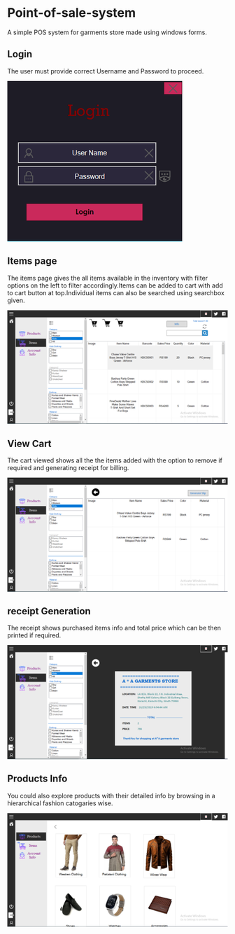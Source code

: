 # Point-of-sale-system
A simple POS system for garments store made using windows forms.

## Login
The user must provide correct Username and Password to proceed.

![Login](https://github.com/AbdullahSohail-SE/Point-of-sale-system/blob/master/About/Login.PNG)


## Items page
The items page gives the all items available in the inventory with filter options on the left to filter accordingly.Items can be added to cart with add to cart button at top.Individual items can also be searched using searchbox given.

![Items](https://github.com/AbdullahSohail-SE/Point-of-sale-system/blob/master/About/ItemsPage.PNG)


## View Cart
The cart viewed shows all the the items added with the option to remove if required and generating receipt for billing.

![ViewCart](https://github.com/AbdullahSohail-SE/Point-of-sale-system/blob/master/About/Cart%20Items.PNG)


## receipt Generation
The receipt shows purchased items info and total price which can be then printed if required.

![RecieptGeneration](https://github.com/AbdullahSohail-SE/Point-of-sale-system/blob/master/About/SlipGeneration.PNG)


## Products Info
You could also explore products with their detailed info by browsing in a hierarchical fashion catogaries wise.

![Products](https://github.com/AbdullahSohail-SE/Point-of-sale-system/blob/master/About/ProductsPage.PNG)

